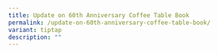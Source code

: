 ```yaml
---
title: Update on 60th Anniversary Coffee Table Book
permalink: /update-on-60th-anniversary-coffee-table-book/
variant: tiptap
description: ""
---
```


